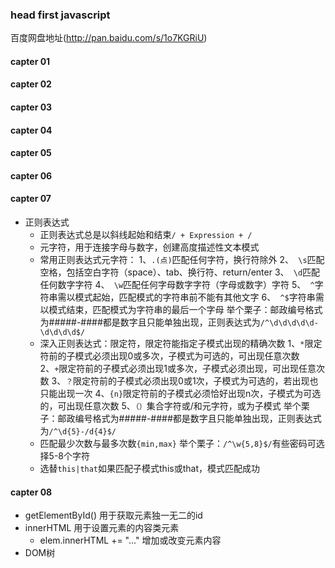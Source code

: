 ### head first javascript
百度网盘地址(http://pan.baidu.com/s/1o7KGRiU)
#### capter 01
#### capter 02
#### capter 03
#### capter 04
#### capter 05
#### capter 06
#### capter 07
- 正则表达式
    * 正则表达式总是以斜线起始和结束`/ + Expression + /`
    * 元字符，用于连接字母与数字，创建高度描述性文本模式
    * 常用正则表达式元字符：
    1、`.(点)`匹配任何字符，换行符除外
    2、` \s`匹配空格，包括空白字符（space）、tab、换行符、return/enter
    3、` \d`匹配任何数字字符
    4、` \w`匹配任何字母数字字符（字母或数字）字符
    5、` ^`字符串需以模式起始，匹配模式的字符串前不能有其他文字
    6、` ^$`字符串需以模式结束，匹配模式为字符串的最后一个字母
    举个栗子：邮政编号格式为#####-####都是数字且只能单独出现，正则表达式为`/^\d\d\d\d\d-\d\d\d\d$/`
    * 深入正则表达式：限定符，限定符能指定子模式出现的精确次数
    1、`*`限定符前的子模式必须出现0或多次，子模式为可选的，可出现任意次数
    2、`+`限定符前的子模式必须出现1或多次，子模式必须出现，可出现任意次数
    3、`？`限定符前的子模式必须出现0或1次，子模式为可选的，若出现也只能出现一次
    4、`{n}`限定符前的子模式必须恰好出现n次，子模式为可选的，可出现任意次数
    5、`（）`集合字符或/和元字符，或为子模式
    举个栗子：邮政编号格式为#####-####都是数字且只能单独出现，正则表达式为`/^\d{5}-/d{4}$/`
    * 匹配最少次数与最多次数`{min,max}`
    举个栗子：`/^\w{5,8}$/`有些密码可选择5-8个字符
    * 选替`this|that`如果匹配子模式this或that，模式匹配成功
#### capter 08
- getElementById() 用于获取元素独一无二的id
- innerHTML 用于设置元素的内容类元素
  * elem.innerHTML += "..." 增加或改变元素内容
- DOM树
   
    

